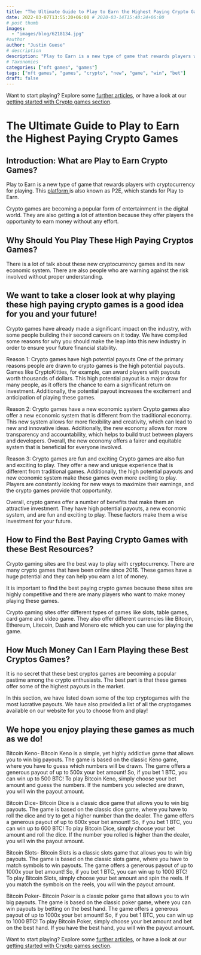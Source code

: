 ```yaml
---
title: "The Ultimate Guide to Play to Earn the Highest Paying Crypto Games"
date: 2022-03-07T13:55:20+06:00 # 2020-03-14T15:40:24+06:00
# post thumb
images:
  - "images/blog/6218134.jpg"
#author
author: "Justin Guese"
# description
description: "Play to Earn is a new type of game that rewards players with cryptocurrency for playing. This platform is also known as P2E, which stands for Play to Earn."
# Taxonomies
categories: ["nft games", "games"]
tags: ["nft games", "games", "crypto", "new", "game", "win", "bet"]
draft: false
---
```



Want to start playing? Explore some [further articles](/blog/), or have a look at our [getting started with Crypto games section](/services/how-do-i-get-started/).

# The Ultimate Guide to Play to Earn the Highest Paying Crypto Games

## Introduction: What are Play to Earn Crypto Games?

Play to Earn is a new type of game that rewards players with cryptocurrency for playing. This [ platform ](https://accounts.binance.com/en/register?ref=37092355) is also known as P2E, which stands for Play to Earn.

Crypto games are becoming a popular form of entertainment in the digital world. They are also getting a lot of attention because they offer players the opportunity to earn money without any effort.

## Why Should You Play These High Paying Cryptos Games?

There is a lot of talk about these new cryptocurrency games and its new economic system. There are also people who are warning against the risk involved without proper understanding.

## We want to take a closer look at why playing these high paying crypto games is a good idea for you and your future!

Crypto games have already made a significant impact on the industry, with some people building their second careers on it today. We have compiled some reasons for why you should make the leap into this new industry in order to ensure your future financial stability.

Reason 1: Crypto games have high potential payouts One of the primary reasons people are drawn to crypto games is the high potential payouts. Games like CryptoKitties, for example, can award players with payouts worth thousands of dollars. This high potential payout is a major draw for many people, as it offers the chance to earn a significant return on investment. Additionally, the potential payout increases the excitement and anticipation of playing these games. 

Reason 2: Crypto games have a new economic system Crypto games also offer a new economic system that is different from the traditional economy. This new system allows for more flexibility and creativity, which can lead to new and innovative ideas. Additionally, the new economy allows for more transparency and accountability, which helps to build trust between players and developers. Overall, the new economy offers a fairer and equitable system that is beneficial for everyone involved. 

Reason 3: Crypto games are fun and exciting Crypto games are also fun and exciting to play. They offer a new and unique experience that is different from traditional games. Additionally, the high potential payouts and new economic system make these games even more exciting to play. Players are constantly looking for new ways to maximize their earnings, and the crypto games provide that opportunity. 

Overall, crypto games offer a number of benefits that make them an attractive investment. They have high potential payouts, a new economic system, and are fun and exciting to play. These factors make them a wise investment for your future.

## How to Find the Best Paying Crypto Games with these Best Resources?

Crypto gaming sites are the best way to play with cryptocurrency. There are many crypto games that have been online since 2016. These games have a huge potential and they can help you earn a lot of money.

It is important to find the best paying crypto games because these sites are highly competitive and there are many players who want to make money playing these games.

Crypto gaming sites offer different types of games like slots, table games, card game and video game. They also offer different currencies like Bitcoin, Ethereum, Litecoin, Dash and Monero etc which you can use for playing the game.

## How Much Money Can I Earn Playing these Best Cryptos Games?

It is no secret that these best cryptos games are becoming a popular pastime among the crypto enthusiasts. The best part is that these games offer some of the highest payouts in the market.

In this section, we have listed down some of the top cryptogames with the most lucrative payouts. We have also provided a list of all the cryptogames available on our website for you to choose from and play!

## We hope you enjoy playing these games as much as we do!

Bitcoin Keno- Bitcoin Keno is a simple, yet highly addictive game that allows you to win big payouts. The game is based on the classic Keno game, where you have to guess which numbers will be drawn. The game offers a generous payout of up to 500x your bet amount! So, if you bet 1 BTC, you can win up to 500 BTC! To play Bitcoin Keno, simply choose your bet amount and guess the numbers. If the numbers you selected are drawn, you will win the payout amount. 

Bitcoin Dice- Bitcoin Dice is a classic dice game that allows you to win big payouts. The game is based on the classic dice game, where you have to roll the dice and try to get a higher number than the dealer. The game offers a generous payout of up to 600x your bet amount! So, if you bet 1 BTC, you can win up to 600 BTC! To play Bitcoin Dice, simply choose your bet amount and roll the dice. If the number you rolled is higher than the dealer, you will win the payout amount. 

Bitcoin Slots- Bitcoin Slots is a classic slots game that allows you to win big payouts. The game is based on the classic slots game, where you have to match symbols to win payouts. The game offers a generous payout of up to 1000x your bet amount! So, if you bet 1 BTC, you can win up to 1000 BTC! To play Bitcoin Slots, simply choose your bet amount and spin the reels. If you match the symbols on the reels, you will win the payout amount.

Bitcoin Poker- Bitcoin Poker is a classic poker game that allows you to win big payouts. The game is based on the classic poker game, where you can win payouts by betting on the best hand. The game offers a generous payout of up to 1000x your bet amount! So, if you bet 1 BTC, you can win up to 1000 BTC! To play Bitcoin Poker, simply choose your bet amount and bet on the best hand. If you have the best hand, you will win the payout amount.

Want to start playing? Explore some [further articles](/blog/), or have a look at our [getting started with Crypto games section](/services/how-do-i-get-started/).

